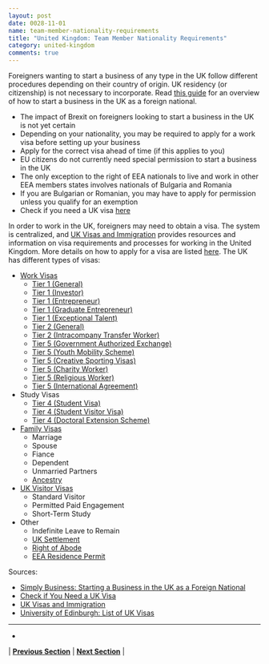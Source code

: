 ```yaml
---
layout: post
date: 0028-11-01
name: team-member-nationality-requirements
title: "United Kingdom: Team Member Nationality Requirements"
category: united-kingdom
comments: true
---
```


Foreigners wanting to start a business of any type in the UK follow different procedures depending on their country of origin. UK residency (or citizenship) is not necessary to incorporate. Read [this guide](https://www.simplybusiness.co.uk/knowledge/articles/2009/02/2009-02-17-starting-a-business-a-guide-for-foreign-nationals-6/) for an overview of how to start a business in the UK as a foreign national.

  * The impact of Brexit on foreigners looking to start a business in the UK is not yet certain
  * Depending on your nationality, you may be required to apply for a work visa before setting up your business
  * Apply for the correct visa ahead of time (if this applies to you)
  * EU citizens do not currently need special permission to start a business in the UK
  * The only exception to the right of EEA nationals to live and work in other EEA members states involves nationals of Bulgaria and Romania
  * If you are Bulgarian or Romanian, you may have to apply for permission unless you qualify for an exemption
  * Check if you need a UK visa [here](https://www.gov.uk/check-uk-visa)

In order to work in the UK, foreigners may need to obtain a visa. The system is centralized, and [UK Visas and Immigration](https://www.gov.uk/government/organisations/uk-visas-and-immigration) provides resources and information on visa requirements and processes for working in the United Kingdom. More details on how to apply for a visa are listed [here](https://www.gov.uk/apply-uk-visa). The UK has different types of visas:

  * [Work Visas](https://www.gov.uk/browse/visas-immigration/work-visas)
    * [Tier 1 (General)](https://www.gov.uk/tier-1-general)
    * [Tier 1 (Investor)](https://www.gov.uk/tier-1-investor)
    * [Tier 1 (Entrepreneur)](https://www.gov.uk/tier-1-entrepreneur)
    * [Tier 1 (Graduate Entrepreneur)](https://www.gov.uk/tier-1-graduate-entrepreneur-visa)
    * [Tier 1 (Exceptional Talent)](https://www.gov.uk/tier-1-exceptional-talent)
    * [Tier 2 (General)](https://www.gov.uk/tier-2-general)
    * [Tier 2 (Intracompany Transfer Worker)](https://www.gov.uk/tier-2-intracompany-transfer-worker-visa)
    * [Tier 5 (Government Authorized Exchange)](https://www.gov.uk/tier-5-government-authorised-exchange)
    * [Tier 5 (Youth Mobility Scheme)](https://www.gov.uk/tier-5-youth-mobility)
    * [Tier 5 (Creative Sporting Visas)](https://www.gov.uk/tier-5-temporary-worker-creative-and-sporting-visa)
    * [Tier 5 (Charity Worker)](https://www.gov.uk/tier-5-temporary-worker-charity-worker-visa)
    * [Tier 5 (Religious Worker)](https://www.gov.uk/tier-5-religious)
    * [Tier 5 (International Agreement)](https://www.gov.uk/tier-5-international-agreement)
  * Study Visas
    * [Tier 4 (Student Visa)](https://www.gov.uk/tier-4-general-visa)
    * [Tier 4 (Student Visitor Visa)](https://www.gov.uk/tier-4-general-visa)
    * [Tier 4 (Doctoral Extension Scheme)](https://www.gov.uk/tier-4-general-visa)
  * [Family Visas](https://www.gov.uk/browse/visas-immigration/family-visas)
    * Marriage
    * Spouse
    * Fiance
    * Dependent
    * Unmarried Partners
    * [Ancestry](http://www.ukba.homeoffice.gov.uk/visas-immigration/working/uk-ancestry/)
  * [UK Visitor Visas](https://www.gov.uk/browse/visas-immigration/tourist-short-stay-visas)
    * Standard Visitor
    * Permitted Paid Engagement
    * Short-Term Study
  * Other
    * Indefinite Leave to Remain
    * [UK Settlement](https://www.gov.uk/browse/visas-immigration/settle-in-the-uk)
    * [Right of Abode](https://www.gov.uk/right-of-abode)
    * [EEA Residence Permit](https://www.gov.uk/apply-for-a-uk-residence-card)
   
  


Sources:
  * [Simply Business: Starting a Business in the UK as a Foreign National](https://www.simplybusiness.co.uk/knowledge/articles/2009/02/2009-02-17-starting-a-business-a-guide-for-foreign-nationals-6/)
  * [Check if You Need a UK Visa](https://www.gov.uk/check-uk-visa)
  * [UK Visas and Immigration](https://www.gov.uk/government/organisations/uk-visas-and-immigration)
  * [University of Edinburgh: List of UK Visas](https://www.ed.ac.uk/human-resources/recruitment/eligibility-immigration/recruiters-guidance/uk-visas)
---
- 


| **[Previous Section](https://neo-project.github.io/global-blockchain-compliance-hub//united-kingdom/united-kingdom-registry-requirements.html)** | **[Next Section]( https://neo-project.github.io/global-blockchain-compliance-hub//united-kingdom/united-kingdom-tax-and-auditing-requirements.html)** |
